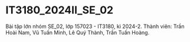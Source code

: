 # IT3180_2024II_SE_02
Bài tập lớn nhóm SE_02, lớp 157023 - IT3180, kì 2024-2.
Thành viên: Trần Hoài Nam, Vũ Tuấn Minh, Lê Quý Thành, Trần Tuấn Hoàng.
